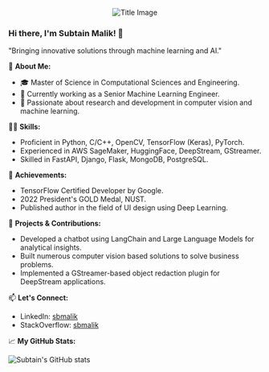 <p align="center">
  <img src="https://sbmalik.github.io/img/fast.gif" alt="Title Image"/>
</p>

### Hi there, I'm Subtain Malik! 👋

"Bringing innovative solutions through machine learning and AI."

🔭 **About Me:**
- 🎓 Master of Science in Computational Sciences and Engineering.
- 🌱 Currently working as a Senior Machine Learning Engineer.
- 💬 Passionate about research and development in computer vision and machine learning.

👨‍💻 **Skills:**
- Proficient in Python, C/C++, OpenCV, TensorFlow (Keras), PyTorch.
- Experienced in AWS SageMaker, HuggingFace, DeepStream, GStreamer.
- Skilled in FastAPI, Django, Flask, MongoDB, PostgreSQL.

🏅 **Achievements:**
- TensorFlow Certified Developer by Google.
- 2022 President's GOLD Medal, NUST.
- Published author in the field of UI design using Deep Learning.

🚀 **Projects & Contributions:**
- Developed a chatbot using LangChain and Large Language Models for analytical insights.
- Built numerous computer vision based solutions to solve business problems.
- Implemented a GStreamer-based object redaction plugin for DeepStream applications.

📫 **Let's Connect:**
- LinkedIn: [sbmalik](https://www.linkedin.com/in/sbmalik/)
- StackOverflow: [sbmalik](https://stackoverflow.com/users/8690378/sbmalik)

📈 **My GitHub Stats:**

![Subtain's GitHub stats](https://github-readme-stats.vercel.app/api?username=sbmalik&show_icons=true&theme=radical)

